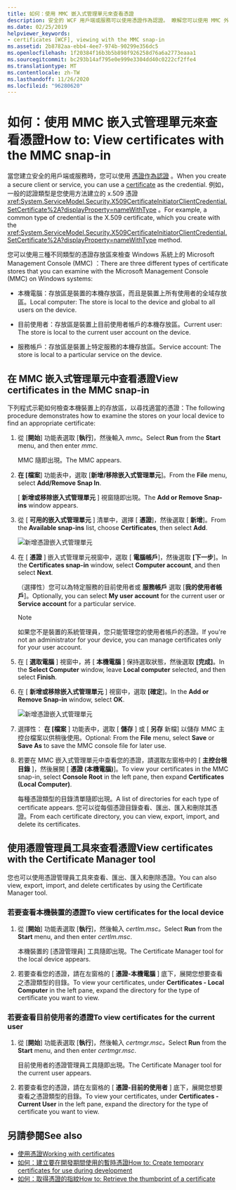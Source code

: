 ```yaml
---
title: 如何：使用 MMC 嵌入式管理單元來查看憑證
description: 安全的 WCF 用戶端或服務可以使用憑證作為認證。 瞭解您可以使用 MMC 外掛程式檢查的憑證存放區類型。
ms.date: 02/25/2019
helpviewer_keywords:
- certificates [WCF], viewing with the MMC snap-in
ms.assetid: 2b8782aa-ebb4-4ee7-974b-90299e356dc5
ms.openlocfilehash: 1f20384f16b3b5b898f926258d76a6a2773eaaa1
ms.sourcegitcommit: bc293b14af795e0e999e3304dd40c0222cf2ffe4
ms.translationtype: MT
ms.contentlocale: zh-TW
ms.lasthandoff: 11/26/2020
ms.locfileid: "96280620"
---
```

# <a name="how-to-view-certificates-with-the-mmc-snap-in"></a><span data-ttu-id="2edd9-104">如何：使用 MMC 嵌入式管理單元來查看憑證</span><span class="sxs-lookup"><span data-stu-id="2edd9-104">How to: View certificates with the MMC snap-in</span></span>

<span data-ttu-id="2edd9-105">當您建立安全的用戶端或服務時，您可以使用 [憑證作為認證](working-with-certificates.md) 。</span><span class="sxs-lookup"><span data-stu-id="2edd9-105">When you create a secure client or service, you can use a [certificate](working-with-certificates.md) as the credential.</span></span> <span data-ttu-id="2edd9-106">例如，一般的認證類型是您使用方法建立的 x.509 憑證 <xref:System.ServiceModel.Security.X509CertificateInitiatorClientCredential.SetCertificate%2A?displayProperty=nameWithType> 。</span><span class="sxs-lookup"><span data-stu-id="2edd9-106">For example, a common type of credential is the X.509 certificate, which you create with the <xref:System.ServiceModel.Security.X509CertificateInitiatorClientCredential.SetCertificate%2A?displayProperty=nameWithType> method.</span></span>

<span data-ttu-id="2edd9-107">您可以使用三種不同類型的憑證存放區來檢查 Windows 系統上的 Microsoft Management Console (MMC) ：</span><span class="sxs-lookup"><span data-stu-id="2edd9-107">There are three different types of certificate stores that you can examine with the Microsoft Management Console (MMC) on Windows systems:</span></span>

- <span data-ttu-id="2edd9-108">本機電腦：存放區是裝置的本機存放區，而且是裝置上所有使用者的全域存放區。</span><span class="sxs-lookup"><span data-stu-id="2edd9-108">Local computer: The store is local to the device and global to all users on the device.</span></span>

- <span data-ttu-id="2edd9-109">目前使用者：存放區是裝置上目前使用者帳戶的本機存放區。</span><span class="sxs-lookup"><span data-stu-id="2edd9-109">Current user: The store is local to the current user account on the device.</span></span>

- <span data-ttu-id="2edd9-110">服務帳戶：存放區是裝置上特定服務的本機存放區。</span><span class="sxs-lookup"><span data-stu-id="2edd9-110">Service account: The store is local to a particular service on the device.</span></span>

## <a name="view-certificates-in-the-mmc-snap-in"></a><span data-ttu-id="2edd9-111">在 MMC 嵌入式管理單元中查看憑證</span><span class="sxs-lookup"><span data-stu-id="2edd9-111">View certificates in the MMC snap-in</span></span>

<span data-ttu-id="2edd9-112">下列程式示範如何檢查本機裝置上的存放區，以尋找適當的憑證：</span><span class="sxs-lookup"><span data-stu-id="2edd9-112">The following procedure demonstrates how to examine the stores on your local device to find an appropriate certificate:</span></span>
  
1. <span data-ttu-id="2edd9-113">從 [**開始**] 功能表選取 [**執行**]，然後輸入 *mmc*。</span><span class="sxs-lookup"><span data-stu-id="2edd9-113">Select **Run** from the **Start** menu, and then enter *mmc*.</span></span>

    <span data-ttu-id="2edd9-114">MMC 隨即出現。</span><span class="sxs-lookup"><span data-stu-id="2edd9-114">The MMC appears.</span></span>
  
2. <span data-ttu-id="2edd9-115">**在 [檔案**] 功能表中，選取 [**新增/移除嵌入式管理單元**]。</span><span class="sxs-lookup"><span data-stu-id="2edd9-115">From the **File** menu, select **Add/Remove Snap In**.</span></span>

    <span data-ttu-id="2edd9-116">[ **新增或移除嵌入式管理單元** ] 視窗隨即出現。</span><span class="sxs-lookup"><span data-stu-id="2edd9-116">The **Add or Remove Snap-ins** window appears.</span></span>
  
3. <span data-ttu-id="2edd9-117">從 [ **可用的嵌入式管理單元** ] 清單中，選擇 [ **憑證**]，然後選取 [ **新增**]。</span><span class="sxs-lookup"><span data-stu-id="2edd9-117">From the **Available snap-ins** list, choose **Certificates**, then select **Add**.</span></span>  

    ![新增憑證嵌入式管理單元](./media/mmc-add-certificate-snap-in.png)
  
4. <span data-ttu-id="2edd9-119">在 [ **憑證** ] 嵌入式管理單元視窗中，選取 [ **電腦帳戶**]，然後選取 **[下一步**]。</span><span class="sxs-lookup"><span data-stu-id="2edd9-119">In the **Certificates snap-in** window, select **Computer account**, and then select **Next**.</span></span>
  
    <span data-ttu-id="2edd9-120">（選擇性）您可以為特定服務的目前使用者或 **服務帳戶** 選取 [**我的使用者帳戶**]。</span><span class="sxs-lookup"><span data-stu-id="2edd9-120">Optionally, you can select **My user account** for the current user or **Service account** for a particular service.</span></span>

    > [!NOTE]
    > <span data-ttu-id="2edd9-121">如果您不是裝置的系統管理員，您只能管理您的使用者帳戶的憑證。</span><span class="sxs-lookup"><span data-stu-id="2edd9-121">If you're not an administrator for your device, you can manage certificates only for your user account.</span></span>
  
5. <span data-ttu-id="2edd9-122">在 [ **選取電腦** ] 視窗中，將 [ **本機電腦** ] 保持選取狀態，然後選取 **[完成]**。</span><span class="sxs-lookup"><span data-stu-id="2edd9-122">In the **Select Computer** window, leave **Local computer** selected, and then select **Finish**.</span></span>  
  
6. <span data-ttu-id="2edd9-123">在 [ **新增或移除嵌入式管理單元** ] 視窗中，選取 **[確定**]。</span><span class="sxs-lookup"><span data-stu-id="2edd9-123">In the **Add or Remove Snap-in** window, select **OK**.</span></span>  
  
    ![新增憑證嵌入式管理單元](./media/mmc-certificate-snap-in-selected.png)

7. <span data-ttu-id="2edd9-125">選擇性： **在 [檔案** ] 功能表中，選取 [ **儲存** ] 或 [ **另存** 新檔] 以儲存 MMC 主控台檔案以供稍後使用。</span><span class="sxs-lookup"><span data-stu-id="2edd9-125">Optional: From the **File** menu, select **Save** or **Save As** to save the MMC console file for later use.</span></span>  

8. <span data-ttu-id="2edd9-126">若要在 MMC 嵌入式管理單元中查看您的憑證，請選取左窗格中的 [ **主控台根目錄** ]，然後展開 [ **憑證 (本機電腦)**]。</span><span class="sxs-lookup"><span data-stu-id="2edd9-126">To view your certificates in the MMC snap-in, select **Console Root** in the left pane, then expand **Certificates (Local Computer)**.</span></span>

    <span data-ttu-id="2edd9-127">每種憑證類型的目錄清單隨即出現。</span><span class="sxs-lookup"><span data-stu-id="2edd9-127">A list of directories for each type of certificate appears.</span></span> <span data-ttu-id="2edd9-128">您可以從每個憑證目錄查看、匯出、匯入和刪除其憑證。</span><span class="sxs-lookup"><span data-stu-id="2edd9-128">From each certificate directory, you can view, export, import, and delete its certificates.</span></span>

## <a name="view-certificates-with-the-certificate-manager-tool"></a><span data-ttu-id="2edd9-129">使用憑證管理員工具來查看憑證</span><span class="sxs-lookup"><span data-stu-id="2edd9-129">View certificates with the Certificate Manager tool</span></span>

<span data-ttu-id="2edd9-130">您也可以使用憑證管理員工具來查看、匯出、匯入和刪除憑證。</span><span class="sxs-lookup"><span data-stu-id="2edd9-130">You can also view, export, import, and delete certificates by using the Certificate Manager tool.</span></span>

### <a name="to-view-certificates-for-the-local-device"></a><span data-ttu-id="2edd9-131">若要查看本機裝置的憑證</span><span class="sxs-lookup"><span data-stu-id="2edd9-131">To view certificates for the local device</span></span>

1. <span data-ttu-id="2edd9-132">從 [**開始**] 功能表選取 [**執行**]，然後輸入 *certlm.msc。*</span><span class="sxs-lookup"><span data-stu-id="2edd9-132">Select **Run** from the **Start** menu, and then enter *certlm.msc*.</span></span>

    <span data-ttu-id="2edd9-133">本機裝置的 [憑證管理員] 工具隨即出現。</span><span class="sxs-lookup"><span data-stu-id="2edd9-133">The Certificate Manager tool for the local device appears.</span></span>
  
2. <span data-ttu-id="2edd9-134">若要查看您的憑證，請在左窗格的 [ **憑證-本機電腦** ] 底下，展開您想要查看之憑證類型的目錄。</span><span class="sxs-lookup"><span data-stu-id="2edd9-134">To view your certificates, under **Certificates - Local Computer** in the left pane, expand the directory for the type of certificate you want to view.</span></span>

### <a name="to-view-certificates-for-the-current-user"></a><span data-ttu-id="2edd9-135">若要查看目前使用者的憑證</span><span class="sxs-lookup"><span data-stu-id="2edd9-135">To view certificates for the current user</span></span>

1. <span data-ttu-id="2edd9-136">從 [**開始**] 功能表選取 [**執行**]，然後輸入 *certmgr.msc。*</span><span class="sxs-lookup"><span data-stu-id="2edd9-136">Select **Run** from the **Start** menu, and then enter *certmgr.msc*.</span></span>

    <span data-ttu-id="2edd9-137">目前使用者的憑證管理員工具隨即出現。</span><span class="sxs-lookup"><span data-stu-id="2edd9-137">The Certificate Manager tool for the current user appears.</span></span>
  
2. <span data-ttu-id="2edd9-138">若要查看您的憑證，請在左窗格的 [ **憑證-目前的使用者** ] 底下，展開您想要查看之憑證類型的目錄。</span><span class="sxs-lookup"><span data-stu-id="2edd9-138">To view your certificates, under **Certificates - Current User** in the left pane, expand the directory for the type of certificate you want to view.</span></span>

## <a name="see-also"></a><span data-ttu-id="2edd9-139">另請參閱</span><span class="sxs-lookup"><span data-stu-id="2edd9-139">See also</span></span>

- [<span data-ttu-id="2edd9-140">使用憑證</span><span class="sxs-lookup"><span data-stu-id="2edd9-140">Working with certificates</span></span>](working-with-certificates.md)
- [<span data-ttu-id="2edd9-141">如何：建立要在開發期間使用的暫時憑證</span><span class="sxs-lookup"><span data-stu-id="2edd9-141">How to: Create temporary certificates for use during development</span></span>](how-to-create-temporary-certificates-for-use-during-development.md)
- [<span data-ttu-id="2edd9-142">如何：取得憑證的指紋</span><span class="sxs-lookup"><span data-stu-id="2edd9-142">How to: Retrieve the thumbprint of a certificate</span></span>](how-to-retrieve-the-thumbprint-of-a-certificate.md)
